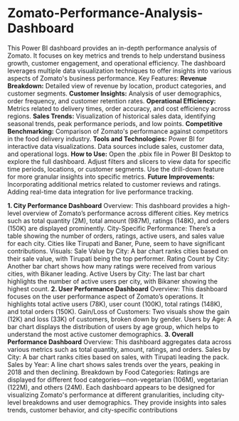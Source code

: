 # Zomato-Performance-Analysis-Dashboard
This Power BI dashboard provides an in-depth performance analysis of Zomato. It focuses on key metrics and trends to help understand business growth, customer engagement, and operational efficiency. The dashboard leverages multiple data visualization techniques to offer insights into various aspects of Zomato's business performance.
Key Features:
**Revenue Breakdown:** Detailed view of revenue by location, product categories, and customer segments.
**Customer Insights:** Analysis of user demographics, order frequency, and customer retention rates.
**Operational Efficiency:** Metrics related to delivery times, order accuracy, and cost efficiency across regions.
**Sales Trends:** Visualization of historical sales data, identifying seasonal trends, peak performance periods, and low points.
**Competitive Benchmarking:** Comparison of Zomato's performance against competitors in the food delivery industry.
**Tools and Technologies:**
Power BI for interactive data visualizations.
Data sources include sales, customer data, and operational logs.
**How to Use:**
Open the .pbix file in Power BI Desktop to explore the full dashboard.
Adjust filters and slicers to view data for specific time periods, locations, or customer segments.
Use the drill-down feature for more granular insights into specific metrics.
**Future Improvements:**
Incorporating additional metrics related to customer reviews and ratings.
Adding real-time data integration for live performance tracking.

**1. City Performance Dashboard**
Overview: This dashboard provides a high-level overview of Zomato’s performance across different cities. Key metrics such as total quantity (2M), total amount (987M), ratings (148K), and orders (150K) are displayed prominently.
City-Specific Performance: There’s a table showing the number of orders, ratings, active users, and sales value for each city. Cities like Tirupati and Baner, Pune, seem to have significant contributions.
Visuals:
Sale Value by City: A bar chart ranks cities based on their sale value, with Tirupati being the top performer.
Rating Count by City: Another bar chart shows how many ratings were received from various cities, with Bikaner leading.
Active Users by City: The last bar chart highlights the number of active users per city, with Bikaner showing the highest count.
**2. User Performance Dashboard**
Overview: This dashboard focuses on the user performance aspect of Zomato’s operations. It highlights total active users (78K), user count (100K), total ratings (148K), and total orders (150K).
Gain/Loss of Customers: Two visuals show the gain (12K) and loss (33K) of customers, broken down by gender.
Users by Age: A bar chart displays the distribution of users by age group, which helps to understand the most active customer demographics.
**3. Overall Performance Dashboard**
Overview: This dashboard aggregates data across various metrics such as total quantity, amount, ratings, and orders.
Sales by City: A bar chart ranks cities based on sales, with Tirupati leading the pack.
Sales by Year: A line chart shows sales trends over the years, peaking in 2018 and then declining.
Breakdown by Food Categories: Ratings are displayed for different food categories—non-vegetarian (106M), vegetarian (122M), and others (24M).
Each dashboard appears to be designed for visualizing Zomato's performance at different granularities, including city-level breakdowns and user demographics. They provide insights into sales trends, customer behavior, and city-specific contributions
